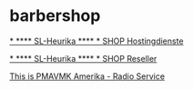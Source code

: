 # barbershop

[* **** SL-Heurika **** * SHOP Hostingdienste](http://77.23.110.206:8100)

[* **** SL-Heurika **** * SHOP Reseller](http://77.23.110.206:8104)

[This is PMAVMK Amerika - Radio Service](http://87.117.205.22:8125/stream)

